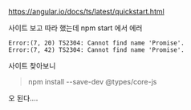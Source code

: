 https://angular.io/docs/ts/latest/quickstart.html 

사이트 보고 따라 했는데 npm start 에서 에러 

```
Error:(7, 20) TS2304: Cannot find name 'Promise'.
Error:(7, 42) TS2304: Cannot find name 'Promise'.
```

사이트 찾아보니 

> npm install --save-dev @types/core-js

오 된다.... 

